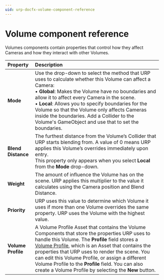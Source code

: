 ```yaml
---
uid: urp-docfx-volume-component-reference
---
```

# Volume component reference

Volumes components contain properties that control how they affect Cameras and how they interact with other Volumes.

| Property           | Description                                                  |
| :----------------- | :----------------------------------------------------------- |
| **Mode**           | Use the drop-down to select the method that URP uses to calculate whether this Volume can affect a Camera:<br />&#8226; **Global**: Makes the Volume have no boundaries and allow it to affect every Camera in the scene.<br />&#8226; **Local**: Allows you to specify boundaries for the Volume so that the Volume only affects Cameras inside the boundaries. Add a Collider to the Volume's GameObject and use that to set the boundaries. |
| **Blend Distance** | The furthest distance from the Volume’s Collider that URP starts blending from. A value of 0 means URP applies this Volume’s overrides immediately upon entry.<br />This property only appears when you select **Local** from the **Mode** drop-down. |
| **Weight**         | The amount of influence the Volume has on the scene. URP applies this multiplier to the value it calculates using the Camera position and Blend Distance. |
| **Priority**       | URP uses this value to determine which Volume it uses if more than one Volume overrides the same property. URP uses the Volume with the highest value. |
| **Volume Profile**        | A Volume Profile Asset that contains the Volume Components that store the properties URP uses to handle this Volume. The **Profile** field stores a [Volume Profile](Volume-Profile.md), which is an Asset that contains the properties that URP uses to render the scene. You can edit this Volume Profile, or assign a different Volume Profile to the **Profile** field. You can also create a Volume Profile by selecting the **New** button. |


